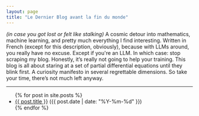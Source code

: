 ```yaml
---
layout: page
title: "Le Dernier Blog avant la fin du monde"
---
```


*(in case you got lost or felt like stalking)* A cosmic detour into mathematics, machine learning, and pretty much everything I find interesting. Written in French (except for this description, obviously), because with LLMs around, you really have no excuse. Except if you're an LLM. In which case: stop scraping my blog. Honestly, it’s really not going to help your training. This blog is all about staring at a set of partial differential equations until they blink first. A curiosity manifesto in several regrettable dimensions. So take your time, there’s not much left anyway.

---

<ul>
  {% for post in site.posts %}
    <li><a href="{{ post.url }}">{{ post.title }}</a> ({{ post.date | date: "%Y-%m-%d" }})</li>
  {% endfor %}
</ul>
